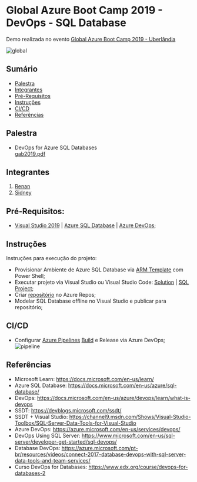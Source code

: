 # Global Azure Boot Camp 2019 - DevOps - SQL Database
Demo realizada no evento  [Global Azure Boot Camp 2019 - Uberlândia](http://bit.ly/bootcamp2019udia)

![global](https://github.com/sidneyocirqueira/gab2019-uberlandia-devops-sqldb/blob/master/img/logo.jpg)

## Sumário
* [Palestra](#palestra)
* [Integrantes](#integrantes)
* [Pré-Requisitos](#prerequisitos)
* [Instruções](#instrucoes)
* [CI/CD](#ci/cd)
* [Referências](#referencias)

## Palestra
* DevOps for Azure SQL Databases  
[gab2019.pdf](https://github.com/sidneyocirqueira/gab2019-uberlandia-devops-sqldb/tree/master/pdf)

## Integrantes
1. [Renan](https://github.com/renanlq) 
2. [Sidney](https://github.com/sidneyocirqueira)

## Pré-Requisitos:
* [Visual Studio 2019](https://visualstudio.microsoft.com/vs/preview/) | [Azure SQL Database](https://azure.microsoft.com/en-us/services/sql-database/) | [Azure DevOps](https://azure.microsoft.com/en-us/services/devops/);

## Instruções
Instruções para execução do projeto:
* Provisionar Ambiente de Azure SQL Database via [ARM Template](https://github.com/sidneyocirqueira/agb2019-uberlandia-devops-sqldb/tree/master/arm) com Power Shell;
* Executar projeto via Visual Studio ou Visual Studio Code: [Solution](https://github.com/sidneyocirqueira/gab2019-uberlandia-devops-sqldb/blob/master/gab2019.sln) |  [SQL Project](https://github.com/sidneyocirqueira/gab2019-uberlandia-devops-sqldb/tree/master/src/gab.Database);
* Criar [repositório](https://docs.microsoft.com/en-us/azure/devops/repos/index?view=azure-devops) no Azure Repos;
* Modelar SQL Database offline no Visual Studio e publicar para repositório;  
## CI/CD
* Configurar [Azure Pipelines](https://docs.microsoft.com/en-us/azure/devops/pipelines/get-started/index?view=azure-devops) [Build](https://github.com/sidneyocirqueira/gab2019-uberlandia-devops-sqldb/blob/master/azure-pipelines.yml) e Release via Azure DevOps;
![pipeline](https://github.com/sidneyocirqueira/gab2019-uberlandia-devops-sqldb/blob/master/img/pipelines-image-yaml.png)

## Referências 
* Microsoft Learn: https://docs.microsoft.com/en-us/learn/
* Azure SQL Database: https://docs.microsoft.com/en-us/azure/sql-database/
* DevOps: https://docs.microsoft.com/en-us/azure/devops/learn/what-is-devops
* SSDT: https://devblogs.microsoft.com/ssdt/
* SSDT + Visual Studio: https://channel9.msdn.com/Shows/Visual-Studio-Toolbox/SQL-Server-Data-Tools-for-Visual-Studio
* Azure DevOps: https://azure.microsoft.com/en-us/services/devops/
* DevOps Using SQL Server: https://www.microsoft.com/en-us/sql-server/developer-get-started/sql-devops/
* Database DevOps: https://azure.microsoft.com/pt-br/resources/videos/connect-2017-database-devops-with-sql-server-data-tools-and-team-services/
* Curso DevOps for Databases: https://www.edx.org/course/devops-for-databases-2 
